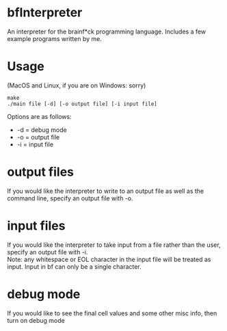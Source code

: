 # bfInterpreter  
An interpreter for the brainf*ck programming language.
Includes a few example programs written by me.
# Usage  
(MacOS and Linux, if you are on Windows: sorry)  
  
    make  
    ./main file [-d] [-o output file] [-i input file]  
Options are as follows:  
* -d = debug mode  
* -o = output file  
* -i = input file
# output files  
If you would like the interpreter to write to an output file as well as the command line, specify an output file with -o.  
# input files  
If you would like the interpreter to take input from a file rather than the user, specify an output file with -i.  
Note: any whitespace or EOL character in the input file will be treated as input. Input in bf can only be a single character.  
# debug mode
If you would like to see the final cell values and some other misc info, then turn on debug mode
